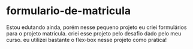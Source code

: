 # formulario-de-matricula
Estou edutando ainda, porém nesse pequeno projeto eu criei formulários para o projeto matricula.
criei esse projeto pelo desafio dado pelo meu curso.
eu utilizei bastante o flex-box nesse projeto como pratica!

